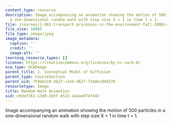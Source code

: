 ```yaml
---
content_type: resource
description: Image accompanying an animation showing the motion of 500 particles in
  a one-dimensional random walk with step size X = 1 in time t = 1.
file: /courses/1-061-transport-processes-in-the-environment-fall-2008/e93ef36113d82b5f45331eaae6fe7443_movie.jpg
file_size: 18965
file_type: image/jpeg
image_metadata:
  caption: ''
  credit: ''
  image-alt: ''
learning_resource_types: []
license: https://creativecommons.org/licenses/by-nc-sa/4.0/
ocw_type: OCWImage
parent_title: 1. Conceptual Model of Diffusion
parent_type: CourseSection
parent_uid: 759eb2c0-3b27-c1e9-d627-73a8ec89d278
resourcetype: Image
title: Random Walk Animation
uid: e93ef361-13d8-2b5f-4533-1eaae6fe7443
---
```

Image accompanying an animation showing the motion of 500 particles in a one-dimensional random walk with step size X = 1 in time t = 1.
